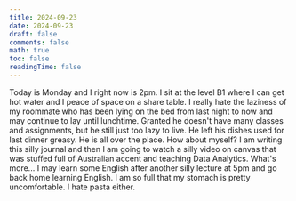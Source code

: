 ```yaml
---
title: 2024-09-23
date: 2024-09-23
draft: false
comments: false
math: true
toc: false
readingTime: false
---
```


Today is Monday and I right now is 2pm. I sit at the level B1 where I can get hot water and I peace of space on a share table. I really hate the laziness of my roommate who has been lying on the bed from last night to now and may continue to lay until lunchtime. Granted he doesn't have many classes and assignments, but he still just too lazy to live. He left his dishes used for last dinner greasy. He is all over the place.
How about myself? I am writing this silly journal and then I am going to watch a silly video  on canvas that was stuffed full of Australian accent and teaching Data Analytics. What's more... I may learn some English after another silly lecture at 5pm and go back home learning English. I am so full that my stomach is pretty uncomfortable. I hate pasta either.